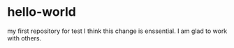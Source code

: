 # hello-world
my first repository for test
I think this change is enssential.
I am glad to work with others.
